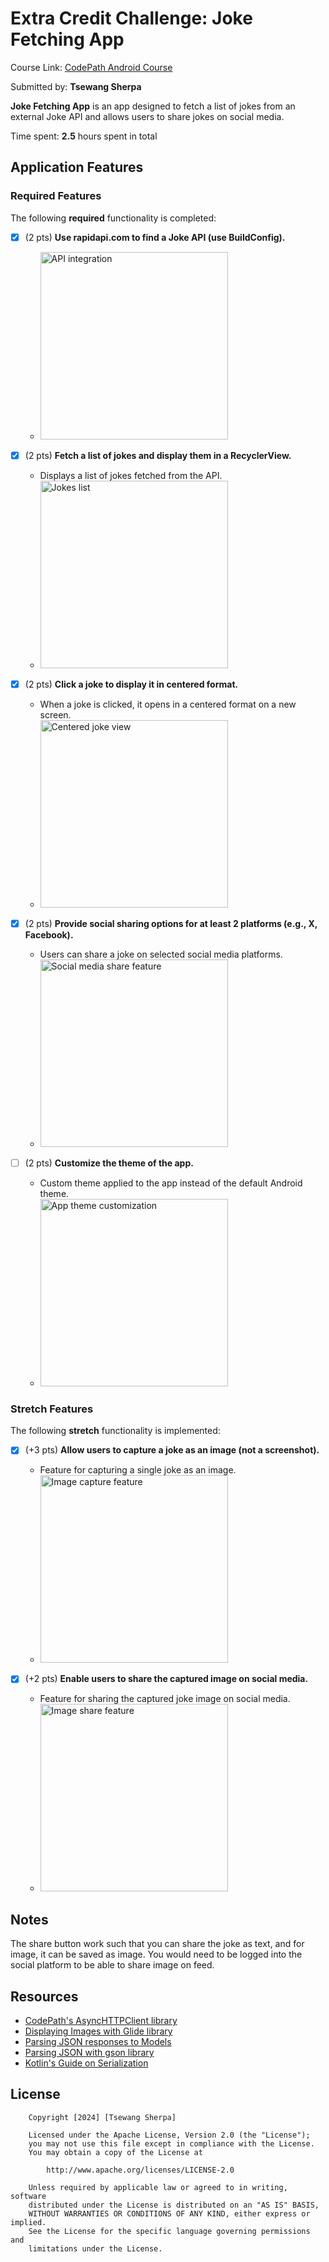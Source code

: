 # Extra Credit Challenge: Joke Fetching App

Course Link: [CodePath Android Course](https://courses.codepath.org/courses/and102/unit/3#!labs)

Submitted by: **Tsewang Sherpa** <!-- Replace 'Your Name Here' with your actual name -->

**Joke Fetching App** is an app designed to fetch a list of jokes from an external Joke API and allows users to share jokes on social media.

Time spent: **2.5** hours spent in total <!-- Replace 'X' with the number of hours you spent on this project -->

## Application Features

### Required Features

The following **required** functionality is completed:
- [X] (2 pts) **Use rapidapi.com to find a Joke API (use BuildConfig).**
  - <img src="./RapidAPI.gif" width="300"  alt="API integration">

- [X] (2 pts) **Fetch a list of jokes and display them in a RecyclerView.**
  - Displays a list of jokes fetched from the API.
  - <img src="./LikeUnlikePic.gif" width="300"  alt="Jokes list">

- [X] (2 pts) **Click a joke to display it in centered format.**
  - When a joke is clicked, it opens in a centered format on a new screen.
  - <img src="./DetailJoke.gif" width="300" alt="Centered joke view">

- [X] (2 pts) **Provide social sharing options for at least 2 platforms (e.g., X, Facebook).**
  - Users can share a joke on selected social media platforms.
  - <img src="./sharingImg.gif" width="300" alt="Social media share feature">

- [ ] (2 pts) **Customize the theme of the app.**
  - Custom theme applied to the app instead of the default Android theme.
  - <img src="./sharingImg.gif" width="300"  alt="App theme customization">

### Stretch Features

The following **stretch** functionality is implemented:

- [X] (+3 pts) **Allow users to capture a joke as an image (not a screenshot).**
  - Feature for capturing a single joke as an image.
  - <img src="./sharingPicImage.gif" width="300"  alt="Image capture feature">

- [X] (+2 pts) **Enable users to share the captured image on social media.**
  - Feature for sharing the captured joke image on social media.
  - <img src="./sharingPicImage.gif" width="300"  alt="Image share feature">

## Notes
The share button work such that you can share the joke as text, and for image, it can be saved as image. You would need to be logged into the social platform to be able to share image on feed. 

## Resources

- [CodePath's AsyncHTTPClient library](https://guides.codepath.org/android/Using-CodePath-Async-Http-Client)
- [Displaying Images with Glide library](https://guides.codepath.org/android/Displaying-Images-with-the-Glide-Library)
- [Parsing JSON responses to Models](https://guides.codepath.org/android/converting-json-to-models)
- [Parsing JSON with gson library](https://guides.codepath.org/android/Leveraging-the-Gson-Library#parsing-the-response)
- [Kotlin's Guide on Serialization](https://kotlinlang.org/docs/serialization.html)

## License

```plaintext
    Copyright [2024] [Tsewang Sherpa]

    Licensed under the Apache License, Version 2.0 (the "License");
    you may not use this file except in compliance with the License.
    You may obtain a copy of the License at

        http://www.apache.org/licenses/LICENSE-2.0

    Unless required by applicable law or agreed to in writing, software
    distributed under the License is distributed on an "AS IS" BASIS,
    WITHOUT WARRANTIES OR CONDITIONS OF ANY KIND, either express or implied.
    See the License for the specific language governing permissions and
    limitations under the License.
